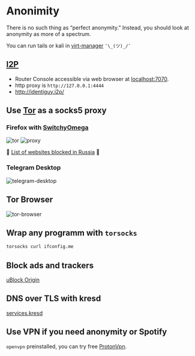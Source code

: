 # Anonimity

There is no such thing as “perfect anonymity.” Instead, you should look at anonymity as more of a spectrum.

You can run tails or kali in [virt-manager](https://i.imgur.com/RzoS3rR.png) `¯\_(ツ)_/¯`

## [I2P](https://geti2p.net/en/about/intro)

* Router Console accessible via web browser at [localhost:7070](http://localhost:7070).
* http proxy is `http://127.0.0.1:4444`
* http://identiguy.i2p/

## Use [Tor](https://github.com/ajvb/awesome-tor) as a socks5 proxy

### Firefox with [SwitchyOmega](https://addons.mozilla.org/en-US/firefox/addon/switchyomega/)

![tor](https://i.imgur.com/OeUgl6W.png)
![proxy](https://i.imgur.com/7PEcbNm.png)

💩 [List of websites blocked in Russia](https://en.wikipedia.org/wiki/List_of_websites_blocked_in_Russia) 💩

### Telegram Desktop

![telegram-desktop](https://i.imgur.com/fJ82MBK.png)

## Tor Browser

![tor-browser](https://i.imgur.com/QnBy41v.png)

## Wrap any programm with `torsocks`

```sh
torsocks curl ifconfig.me
```

## Block ads and trackers

[uBlock Origin](https://addons.mozilla.org/en-US/firefox/addon/ublock-origin/)

## DNS over TLS with kresd

[services.kresd](https://github.com/ksevelyar/dotfiles/blob/42b8264d1b259c99f887be38224f3ae0a62448c5/modules/net/firewall-desktop.nix#L4-L14)

## Use VPN if you need anonymity or Spotify

`openvpn` preinstalled, you can try free [ProtonVpn](https://protonvpn.com/).
